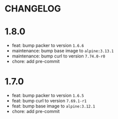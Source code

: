 # CHANGELOG

# 1.8.0

* feat: bump packer to version `1.6.6`
* maintenance: bump base image to `alpine:3.13.1`
* maintenance: bump curl to version `7.74.0-r0`
* chore: add pre-commit

# 1.7.0

* feat: bump packer to version `1.6.5`
* feat: bump curl to version `7.69.1-r1`
* feat: bump base image to `alpine:3.12.1`
* chore: add pre-commit
